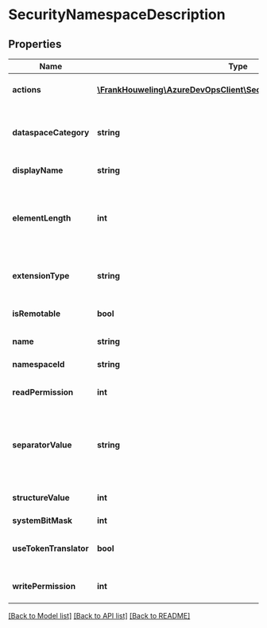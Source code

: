 # SecurityNamespaceDescription

## Properties
Name | Type | Description | Notes
------------ | ------------- | ------------- | -------------
**actions** | [**\FrankHouweling\AzureDevOpsClient\Security\Model\ActionDefinition[]**](ActionDefinition.md) | The list of actions that this Security Namespace is responsible for securing. | [optional] 
**dataspaceCategory** | **string** | This is the dataspace category that describes where the security information for this SecurityNamespace should be stored. | [optional] 
**displayName** | **string** | This localized name for this namespace. | [optional] 
**elementLength** | **int** | If the security tokens this namespace will be operating on need to be split on certain character lengths to determine its elements, that length should be specified here. If not, this value will be -1. | [optional] 
**extensionType** | **string** | This is the type of the extension that should be loaded from the plugins directory for extending this security namespace. | [optional] 
**isRemotable** | **bool** | If true, the security namespace is remotable, allowing another service to proxy the namespace. | [optional] 
**name** | **string** | This non-localized for this namespace. | [optional] 
**namespaceId** | **string** | The unique identifier for this namespace. | [optional] 
**readPermission** | **int** | The permission bits needed by a user in order to read security data on the Security Namespace. | [optional] 
**separatorValue** | **string** | If the security tokens this namespace will be operating on need to be split on certain characters to determine its elements that character should be specified here. If not, this value will be the null character. | [optional] 
**structureValue** | **int** | Used to send information about the structure of the security namespace over the web service. | [optional] 
**systemBitMask** | **int** | The bits reserved by system store | [optional] 
**useTokenTranslator** | **bool** | If true, the security service will expect an ISecurityDataspaceTokenTranslator plugin to exist for this namespace | [optional] 
**writePermission** | **int** | The permission bits needed by a user in order to modify security data on the Security Namespace. | [optional] 

[[Back to Model list]](../README.md#documentation-for-models) [[Back to API list]](../README.md#documentation-for-api-endpoints) [[Back to README]](../README.md)


